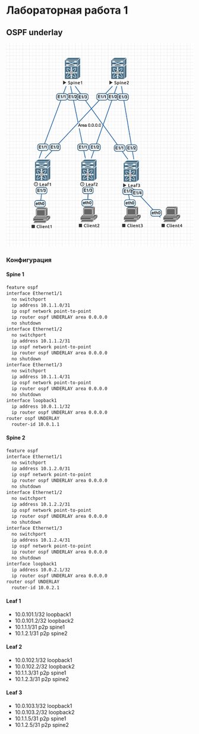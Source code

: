 # Лабораторная работа 1
## OSPF underlay
![Схема сети](net.png "Схема сети")
### Конфигурация
#### Spine 1
    feature ospf
    interface Ethernet1/1
      no switchport
      ip address 10.1.1.0/31
      ip ospf network point-to-point
      ip router ospf UNDERLAY area 0.0.0.0
      no shutdown
    interface Ethernet1/2
      no switchport
      ip address 10.1.1.2/31
      ip ospf network point-to-point
      ip router ospf UNDERLAY area 0.0.0.0
      no shutdown
    interface Ethernet1/3
      no switchport
      ip address 10.1.1.4/31
      ip ospf network point-to-point
      ip router ospf UNDERLAY area 0.0.0.0
      no shutdown
    interface loopback1
      ip address 10.0.1.1/32
      ip router ospf UNDERLAY area 0.0.0.0
    router ospf UNDERLAY
      router-id 10.0.1.1   
#### Spine 2
    feature ospf
    interface Ethernet1/1
      no switchport
      ip address 10.1.2.0/31
      ip ospf network point-to-point
      ip router ospf UNDERLAY area 0.0.0.0
      no shutdown
    interface Ethernet1/2
      no switchport
      ip address 10.1.2.2/31
      ip ospf network point-to-point
      ip router ospf UNDERLAY area 0.0.0.0
      no shutdown
    interface Ethernet1/3
      no switchport
      ip address 10.1.2.4/31
      ip ospf network point-to-point
      ip router ospf UNDERLAY area 0.0.0.0
      no shutdown
    interface loopback1
      ip address 10.0.2.1/32
      ip router ospf UNDERLAY area 0.0.0.0
    router ospf UNDERLAY
      router-id 10.0.2.1
#### Leaf 1
* 10.0.101.1/32 loopback1
* 10.0.101.2/32 loopback2
* 10.1.1.1/31 p2p spine1
* 10.1.2.1/31 p2p spine2
#### Leaf 2
* 10.0.102.1/32 loopback1
* 10.0.102.2/32 loopback2
* 10.1.1.3/31 p2p spine1
* 10.1.2.3/31 p2p spine2
#### Leaf 3
* 10.0.103.1/32 loopback1
* 10.0.103.2/32 loopback2
* 10.1.1.5/31 p2p spine1
* 10.1.2.5/31 p2p spine2

